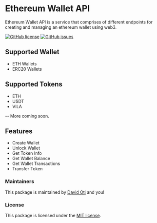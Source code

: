 # Ethereum Wallet API

Ethereum Wallet API is a service that comprises of different endpoints for creating and managing an ethereum wallet using web3. 


[![GitHub license](https://img.shields.io/github/license/davmixcool/ethereum-wallet-api.svg)](https://github.com/davmixcool/ethereum-wallet-api/blob/master/LICENSE)  [![GitHub issues](https://img.shields.io/github/issues/davmixcool/ethereum-wallet-api.svg)](https://github.com/davmixcool/ethereum-wallet-api/issues) 

## Supported Wallet

* ETH Wallets
* ERC20 Wallets

## Supported Tokens

* ETH
* USDT
* VILA

-- More coming soon.


## Features

* Create Wallet
* Unlock Wallet
* Get Token Info
* Get Wallet Balance
* Get Wallet Transactions
* Transfer Token



### Maintainers

This package is maintained by [David Oti](http://github.com/davmixcool) and you!


### License

This package is licensed under the [MIT license](https://github.com/davmixcool/ethereum-wallet-api/blob/master/LICENSE).
